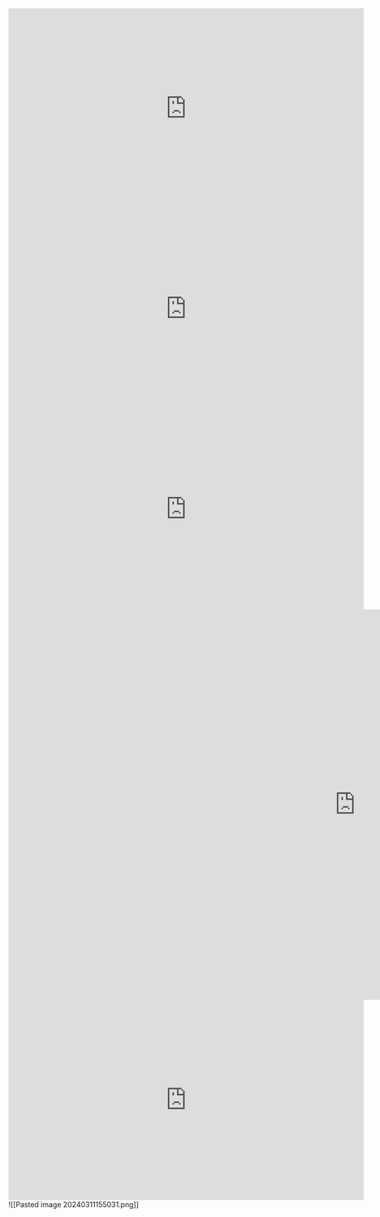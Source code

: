 <iframe width="700" height="394" src="https://www.youtube.com/embed/hA4ip53JcK8" title="REGÊNCIA VERBAL E NOMINAL - Profa. Pamba" frameborder="0" allow="accelerometer; autoplay; clipboard-write; encrypted-media; gyroscope; picture-in-picture; web-share" allowfullscreen></iframe>
<iframe width="700" height="394" src="https://www.youtube.com/embed/y2haxLgR4BM" title="Transitividade Verbal [Prof Noslen]" frameborder="0" allow="accelerometer; autoplay; clipboard-write; encrypted-media; gyroscope; picture-in-picture; web-share" allowfullscreen></iframe>
<iframe width="700" height="394" src="https://www.youtube.com/embed/B0EgJVneeGE" title="Regência Verbal - Aula 01 [Prof Noslen]" frameborder="0" allow="accelerometer; autoplay; clipboard-write; encrypted-media; gyroscope; picture-in-picture; web-share" allowfullscreen></iframe>
<iframe width="1366" height="768" src="https://www.youtube.com/embed/r4Pew3CliXI" title="Regência Verbal - Aula 02 [Prof Noslen]" frameborder="0" allow="accelerometer; autoplay; clipboard-write; encrypted-media; gyroscope; picture-in-picture; web-share" allowfullscreen></iframe>
<iframe width="700" height="394" src="https://www.youtube.com/embed/kpzcFU_zNqE" title="Regência Nominal [Prof Noslen]" frameborder="0" allow="accelerometer; autoplay; clipboard-write; encrypted-media; gyroscope; picture-in-picture; web-share" allowfullscreen></iframe>
![[Pasted image 20240311155031.png]]